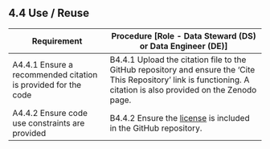 ## **4.4 Use / Reuse**

<table>
    <thead>
        <tr class="header">
            <th><strong>Requirement</strong></th>
            <th><strong>Procedure</strong> [Role - Data Steward (DS) or Data Engineer (DE)]</th>
        </tr>
    </thead>
    <tbody>
        <tr class="odd">
            <td>A4.4.1 Ensure a recommended citation is provided for the code</td>
            <td>B4.4.1 Upload the citation file to the GitHub repository and ensure the ‘Cite This Repository’ link is
                functioning. A citation is also provided on the Zenodo page.</td>
        </tr>
        <tr class="even">
            <td>A4.4.2 Ensure code use constraints are provided</td>
            <td>B4.4.2 Ensure the <a href="https://docs.github.com/en/communities/setting-up-your-project-for-healthy-contributions/adding-a-license-to-a-repository">license</a> is included in the GitHub repository.</td>
        </tr>
    </tbody>
</table>
